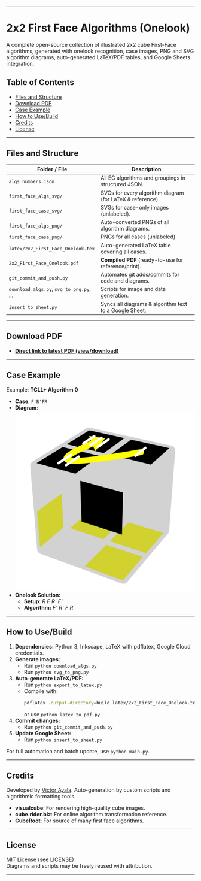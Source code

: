 ***

# 2x2 First Face Algorithms (Onelook)

A complete open-source collection of illustrated 2x2 cube First-Face algorithms, generated with onelook recognition, case images, PNG and SVG algorithm diagrams, auto-generated LaTeX/PDF tables, and Google Sheets integration.

## Table of Contents

- [Files and Structure](#files-and-structure)
- [Download PDF](#download-pdf)
- [Case Example](#case-example)
- [How to Use/Build](#how-to-usebuild)
- [Credits](#credits)
- [License](#license)

***

## Files and Structure

| Folder / File                   | Description                                               |
|---------------------------------|-----------------------------------------------------------|
| `algs_numbers.json`             | All EG algorithms and groupings in structured JSON.       |
| `first_face_algs_svg/`          | SVGs for every algorithm diagram (for LaTeX & reference). |
| `first_face_case_svg/`          | SVGs for case-only images (unlabeled).                    |
| `first_face_algs_png/`          | Auto-converted PNGs of all algorithm diagrams.            |
| `first_face_case_png/`          | PNGs for all cases (unlabeled).                           |
| `latex/2x2_First_Face_Onelook.tex`  | Auto-generated LaTeX table covering all cases.           |
| `2x2_First_Face_Onelook.pdf`    | **Compiled PDF** (ready-to-use for reference/print).      |
| `git_commit_and_push.py`        | Automates git adds/commits for code and diagrams.         |
| `download_algs.py`, `svg_to_png.py`, ... | Scripts for image and data generation.           |
| `insert_to_sheet.py`            | Syncs all diagrams & algorithm text to a Google Sheet.    |

***

## Download PDF

- [**Direct link to latest PDF (view/download)**](./2x2_First_Face_Onelook.pdf)

***

## Case Example

Example: **TCLL+ Algorithm 0**

- **Case**: `F'R'FR`
- **Diagram**:  
 ![TCLL+=F'R'FR.png](first_face_algs_png/TCLL%2B%5B0%5D%5B0%5D%3DF%27R%27FR.png)
- **Onelook Solution:**  
  - **Setup**: *R F R' F'*  
  - **Algorithm:** *F' R' F R*

***

## How to Use/Build

1. **Dependencies:** Python 3, Inkscape, LaTeX with pdflatex, Google Cloud credentials.
2. **Generate images:**  
   - Run `python download_algs.py`
   - Run `python svg_to_png.py`
3. **Auto-generate LaTeX/PDF:**  
   - Run `python export_to_latex.py`
   - Compile with:  
     ```bash
     pdflatex -output-directory=build latex/2x2_First_Face_Onelook.tex
     ```
     or use `python latex_to_pdf.py`
4. **Commit changes:**  
   - Run `python git_commit_and_push.py`
5. **Update Google Sheet:**  
   - Run `python insert_to_sheet.py`

For full automation and batch update, use `python main.py`.

***

## Credits

Developed by [Victor Ayala](https://www.worldcubeassociation.org/persons/2014AYAL02?event=222).
Auto-generation by custom scripts and algorithmic formatting tools.

- **visualcube**: For rendering high-quality cube images.
- **cube.rider.biz**: For online algorithm transformation reference.
- **CubeRoot**: For source of many first face algorithms.

***

## License

MIT License (see [LICENSE](LICENSE))  
Diagrams and scripts may be freely reused with attribution.

***